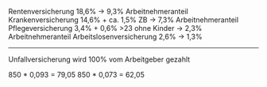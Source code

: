 
Rentenversicherung 18,6% -> 9,3% Arbeitnehmeranteil
Krankenversicherung 14,6% + ca. 1,5% ZB -> 7,3% Arbeitnehmeranteil
Pflegeversicherung 3,4% + 0,6% >23 ohne Kinder -> 2,3% Arbeitnehmeranteil
Arbeitslosenversicherung 2,6% -> 1,3%
- - - - - - - - - - - - - - - - - - 
Unfallversicherung wird 100% vom Arbeitgeber gezahlt 

850 * 0,093 = 79,05
850 * 0,073 = 62,05


